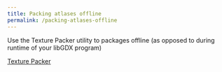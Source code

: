 ```yaml
---
title: Packing atlases offline
permalink: /packing-atlases-offline
---
```

Use the Texture Packer utility to packages offline (as opposed to during runtime of your libGDX program)

[Texture Packer](/wiki/texture-packer)